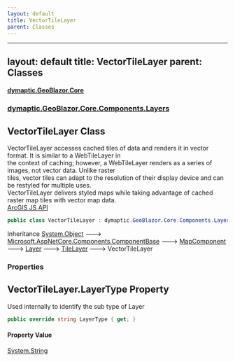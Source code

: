 ```yaml
---
layout: default
title: VectorTileLayer
parent: Classes
---
```

---
layout: default
title: VectorTileLayer
parent: Classes
---
#### [dymaptic.GeoBlazor.Core](index.html 'index')
### [dymaptic.GeoBlazor.Core.Components.Layers](index.html#dymaptic.GeoBlazor.Core.Components.Layers 'dymaptic.GeoBlazor.Core.Components.Layers')

## VectorTileLayer Class

VectorTileLayer accesses cached tiles of data and renders it in vector format. It is similar to a WebTileLayer in  
the context of caching; however, a WebTileLayer renders as a series of images, not vector data. Unlike raster  
tiles, vector tiles can adapt to the resolution of their display device and can be restyled for multiple uses.  
VectorTileLayer delivers styled maps while taking advantage of cached raster map tiles with vector map data.  
<a target="_blank" href="https://developers.arcgis.com/javascript/latest/api-reference/esri-layers-VectorTileLayer.html">ArcGIS JS API</a>

```csharp
public class VectorTileLayer : dymaptic.GeoBlazor.Core.Components.Layers.TileLayer
```

Inheritance [System.Object](https://docs.microsoft.com/en-us/dotnet/api/System.Object 'System.Object') &#129106; [Microsoft.AspNetCore.Components.ComponentBase](https://docs.microsoft.com/en-us/dotnet/api/Microsoft.AspNetCore.Components.ComponentBase 'Microsoft.AspNetCore.Components.ComponentBase') &#129106; [MapComponent](dymaptic.GeoBlazor.Core.Components.MapComponent.html 'dymaptic.GeoBlazor.Core.Components.MapComponent') &#129106; [Layer](dymaptic.GeoBlazor.Core.Components.Layers.Layer.html 'dymaptic.GeoBlazor.Core.Components.Layers.Layer') &#129106; [TileLayer](dymaptic.GeoBlazor.Core.Components.Layers.TileLayer.html 'dymaptic.GeoBlazor.Core.Components.Layers.TileLayer') &#129106; VectorTileLayer
### Properties

<a name='dymaptic.GeoBlazor.Core.Components.Layers.VectorTileLayer.LayerType'></a>

## VectorTileLayer.LayerType Property

Used internally to identify the sub type of Layer

```csharp
public override string LayerType { get; }
```

#### Property Value
[System.String](https://docs.microsoft.com/en-us/dotnet/api/System.String 'System.String')

